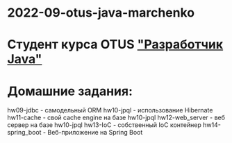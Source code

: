 # 2022-09-otus-java-marchenko
# Студент курса OTUS ["Разработчик Java"](https://otus.ru/lessons/java-professional/?utm_source=github&utm_medium=free&utm_campaign=otus)

# Домашние задания:
hw09-jdbc           -   самодельный ORM
hw10-jpql           -   использование Hibernate
hw11-cache          -   свой cache engine на базе hw10-jpql
hw12-web_server     -   веб сервер на базе hw10-jpql
hw13-IoC            -   собственный IoC контейнер
hw14-spring_boot    -   Веб-приложение на Spring Boot